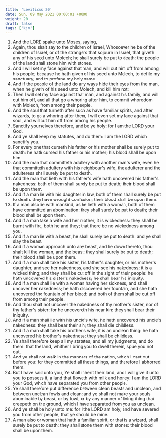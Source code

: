 ```yaml
---
title: 'Leviticus 20'
date: Sun, 09 May 2021 00:00:01 +0000
weight: 20
draft: false
tags: ['kjv'] 
---
```


1. And the LORD spake unto Moses, saying,
2. Again, thou shalt say to the children of Israel, Whosoever he be of the children of Israel, or of the strangers that sojourn in Israel, that giveth any of his seed unto Molech; he shall surely be put to death: the people of the land shall stone him with stones.
3. And I will set my face against that man, and will cut him off from among his people; because he hath given of his seed unto Molech, to defile my sanctuary, and to profane my holy name.
4. And if the people of the land do any ways hide their eyes from the man, when he giveth of his seed unto Molech, and kill him not:
5. Then I will set my face against that man, and against his family, and will cut him off, and all that go a whoring after him, to commit whoredom with Molech, from among their people.
6. And the soul that turneth after such as have familiar spirits, and after wizards, to go a whoring after them, I will even set my face against that soul, and will cut him off from among his people.
7. Sanctify yourselves therefore, and be ye holy: for I am the LORD your God.
8. And ye shall keep my statutes, and do them: I am the LORD which sanctify you.
9. For every one that curseth his father or his mother shall be surely put to death: he hath cursed his father or his mother; his blood shall be upon him.
10. And the man that committeth adultery with another man's wife, even he that committeth adultery with his neighbour's wife, the adulterer and the adulteress shall surely be put to death.
11. And the man that lieth with his father's wife hath uncovered his father's nakedness: both of them shall surely be put to death; their blood shall be upon them.
12. And if a man lie with his daughter in law, both of them shall surely be put to death: they have wrought confusion; their blood shall be upon them.
13. If a man also lie with mankind, as he lieth with a woman, both of them have committed an abomination: they shall surely be put to death; their blood shall be upon them.
14. And if a man take a wife and her mother, it is wickedness: they shall be burnt with fire, both he and they; that there be no wickedness among you.
15. And if a man lie with a beast, he shall surely be put to death: and ye shall slay the beast.
16. And if a woman approach unto any beast, and lie down thereto, thou shalt kill the woman, and the beast: they shall surely be put to death; their blood shall be upon them.
17. And if a man shall take his sister, his father's daughter, or his mother's daughter, and see her nakedness, and she see his nakedness; it is a wicked thing; and they shall be cut off in the sight of their people: he hath uncovered his sister's nakedness; he shall bear his iniquity.
18. And if a man shall lie with a woman having her sickness, and shall uncover her nakedness; he hath discovered her fountain, and she hath uncovered the fountain of her blood: and both of them shall be cut off from among their people.
19. And thou shalt not uncover the nakedness of thy mother's sister, nor of thy father's sister: for he uncovereth his near kin: they shall bear their iniquity.
20. And if a man shall lie with his uncle's wife, he hath uncovered his uncle's nakedness: they shall bear their sin; they shall die childless.
21. And if a man shall take his brother's wife, it is an unclean thing: he hath uncovered his brother's nakedness; they shall be childless.
22. Ye shall therefore keep all my statutes, and all my judgments, and do them: that the land, whither I bring you to dwell therein, spue you not out.
23. And ye shall not walk in the manners of the nation, which I cast out before you: for they committed all these things, and therefore I abhorred them.
24. But I have said unto you, Ye shall inherit their land, and I will give it unto you to possess it, a land that floweth with milk and honey: I am the LORD your God, which have separated you from other people.
25. Ye shall therefore put difference between clean beasts and unclean, and between unclean fowls and clean: and ye shall not make your souls abominable by beast, or by fowl, or by any manner of living thing that creepeth on the ground, which I have separated from you as unclean.
26. And ye shall be holy unto me: for I the LORD am holy, and have severed you from other people, that ye should be mine.
27. A man also or woman that hath a familiar spirit, or that is a wizard, shall surely be put to death: they shall stone them with stones: their blood shall be upon them.
